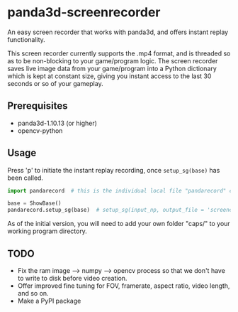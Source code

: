 # panda3d-screenrecorder
An easy screen recorder that works with panda3d, and offers instant replay functionality.

This screen recorder currently supports the .mp4 format, and is threaded so as to be non-blocking to your game/program logic. The screen recorder saves live image data from your game/program into a Python dictionary which is kept at constant size, giving you instant access to the last 30 seconds or so of your gameplay.

## Prerequisites
- panda3d-1.10.13 (or higher)
- opencv-python

## Usage
Press 'p' to initiate the instant replay recording, once `setup_sg(base)` has been called.
```python
import pandarecord  # this is the individual local file "pandarecord" containing the program definitions

base = ShowBase()
pandarecord.setup_sg(base)  # setup_sg(input_np, output_file = 'screencap_vid', buff_hw = [512,256], use_clock = False)
```

As of the initial version, you will need to add your own folder "caps/" to your working program directory. 

## TODO
- Fix the ram image --> numpy --> opencv process so that we don't have to write to disk before video creation.
- Offer improved fine tuning for FOV, framerate, aspect ratio, video length, and so on.
- Make a PyPI package
